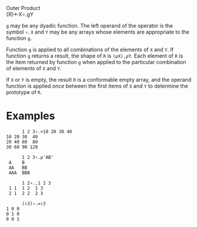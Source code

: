 <div class="heading">
  <div class="name">Outer Product</div>
  <div class="command">{R}←X∘.gY</div>
</div>

`g` may be any dyadic function.  The left operand of the operator is the symbol `∘`.  `X` and `Y` may be any arrays whose elements are appropriate to the function `g`.

Function `g` is applied to all combinations of the elements of `X` and `Y`.  If function `g` returns a result, the shape of `R` is `(⍴X),⍴Y`.  Each element of `R` is the item returned by function `g` when applied to the particular combination of elements of `X` and `Y`.

If `X` or `Y` is empty, the result `R` is a conformable empty array, and the operand function is applied *once* between the first items of `X` and `Y` to determine the prototype of `R`.

# Examples
```apl
      1 2 3∘.×10 20 30 40
10 20 30  40
20 40 60  80
30 60 90 120
 
      1 2 3∘.⍴'AB'
 A    B
 AA   BB
 AAA  BBB
 
      1 2∘.,1 2 3
 1 1  1 2  1 3
 2 1  2 2  2 3
 
      (⍳3)∘.=⍳3
1 0 0
0 1 0
0 0 1
```
